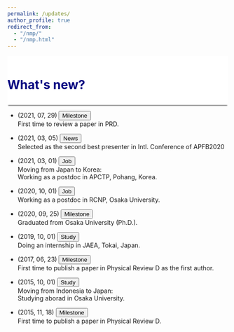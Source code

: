 ```yaml
---
permalink: /updates/
author_profile: true
redirect_from: 
  - "/nmp/"
  - "/nmp.html"
---
```


<div style="display: block;background-color:white;position: sticky;top: 0px; padding: 10px 0px 10px 0px;box-shadow: 0 4px 2px -2px gray;z-index: 1;"> 
  <h1 style="color:#000080"> What's new?</h1> </div>
  

* (2021, 07, 29) <button class="btn--article-black">Milestone</button> <br>
  First time to review a paper in PRD.

* (2021, 03, 05) <button class="btn--article-red">News</button> <br>
  Selected as the second best presenter in Intl. Conference of APFB2020
    
* (2021, 03, 01) <button class="btn--article">Job</button><br>
  Moving from Japan to Korea: <br>
  Working as a postdoc in APCTP, Pohang, Korea.

* (2020, 10, 01) <button class="btn--article">Job</button> <br>
  Working as a postdoc in RCNP, Osaka University.

* (2020, 09, 25) <button class="btn--article-black">Milestone</button> <br>
  Graduated from Osaka University (Ph.D.).

* (2019, 10, 01) <button class="btn--article">Study</button> <br>
  Doing an internship in JAEA, Tokai, Japan.

* (2017, 06, 23) <button class="btn--article-black">Milestone</button> <br>
  First time to publish a paper in Physical Review D as the first author.

* (2015, 10, 01) <button class="btn--article">Study</button> <br> 
  Moving from Indonesia to Japan: <br>
  Studying aborad in Osaka University.

* (2015, 11, 18) <button class="btn--article-black">Milestone</button> <br>
  First time to publish a paper in Physical Review D.
